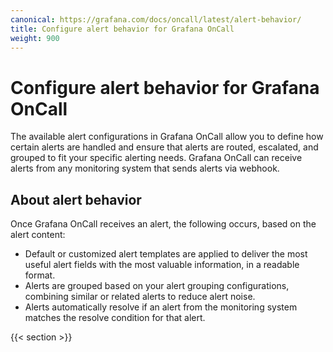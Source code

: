 ```yaml
---
canonical: https://grafana.com/docs/oncall/latest/alert-behavior/
title: Configure alert behavior for Grafana OnCall
weight: 900
---
```


# Configure alert behavior for Grafana OnCall

The available alert configurations in Grafana OnCall allow you to define how certain alerts are handled and ensure that
alerts are routed, escalated, and grouped to fit your specific alerting needs. Grafana OnCall can receive alerts from
any monitoring system that sends alerts via webhook.

## About alert behavior

Once Grafana OnCall receives an alert, the following occurs, based on the alert content:

- Default or customized alert templates are applied to deliver the most useful alert fields with the most valuable information,
  in a readable format.
- Alerts are grouped based on your alert grouping configurations, combining similar or related alerts to reduce alert noise.
- Alerts automatically resolve if an alert from the monitoring system matches the resolve condition for that alert.

{{< section >}}

